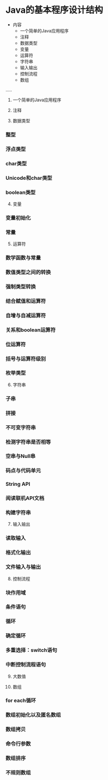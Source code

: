 #   Java的基本程序设计结构

-   内容
    -   一个简单的Java应用程序
    -   注释
    -   数据类型
    -   变量
    -   运算符
    -   字符串
    -   输入输出
    -   控制流程
    -   数组

.....

1.  一个简单的Java应用程序



2.  注释


3.  数据类型


### 整型



### 浮点类型


### char类型


### Unicode和char类型


### boolean类型



4.  变量

### 变量初始化


### 常量



5.  运算符


### 数学函数与常量


### 数值类型之间的转换


### 强制类型转换


### 结合赋值和运算符


### 自增与自减运算符


### 关系和boolean运算符


### 位运算符


### 括号与运算符级别


### 枚举类型



6.  字符串

### 子串


### 拼接


### 不可变字符串


### 检测字符串是否相等


### 空串与Null串


### 码点与代码单元


### String API


### 阅读联机API文档


### 构建字符串




7.  输入输出


### 读取输入


### 格式化输出


### 文件输入与输出



8.  控制流程


### 块作用域


### 条件语句


### 循环



### 确定循环



### 多重选择：switch语句



### 中断控制流程语句



9.  大数值


10. 数组


### for each循环



### 数组初始化以及匿名数组



### 数组拷贝



### 命令行参数


### 数组排序



### 不规则数组


